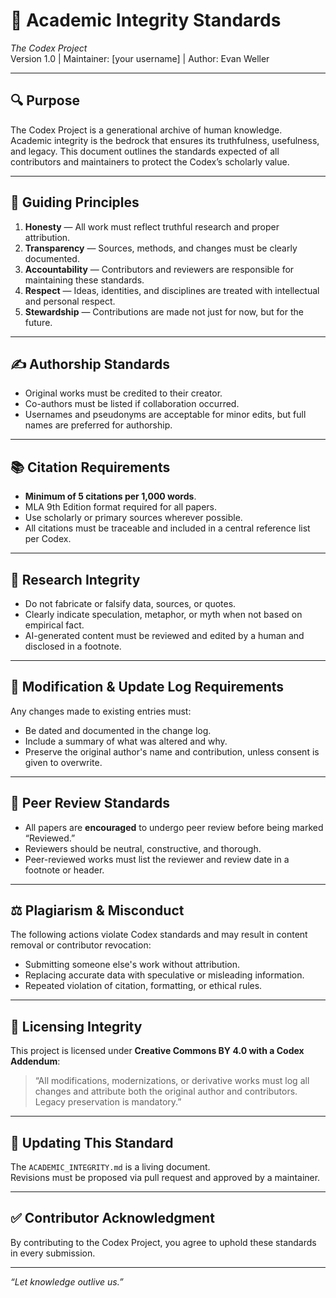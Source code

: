 # 🧾 Academic Integrity Standards
_The Codex Project_  
Version 1.0 | Maintainer: [your username] | Author: Evan Weller

---

## 🔍 Purpose

The Codex Project is a generational archive of human knowledge. Academic integrity is the bedrock that ensures its truthfulness, usefulness, and legacy. This document outlines the standards expected of all contributors and maintainers to protect the Codex’s scholarly value.

---

## 🧠 Guiding Principles

1. **Honesty** — All work must reflect truthful research and proper attribution.
2. **Transparency** — Sources, methods, and changes must be clearly documented.
3. **Accountability** — Contributors and reviewers are responsible for maintaining these standards.
4. **Respect** — Ideas, identities, and disciplines are treated with intellectual and personal respect.
5. **Stewardship** — Contributions are made not just for now, but for the future.

---

## ✍️ Authorship Standards

- Original works must be credited to their creator.
- Co-authors must be listed if collaboration occurred.
- Usernames and pseudonyms are acceptable for minor edits, but full names are preferred for authorship.

---

## 📚 Citation Requirements

- **Minimum of 5 citations per 1,000 words**.
- MLA 9th Edition format required for all papers.
- Use scholarly or primary sources wherever possible.
- All citations must be traceable and included in a central reference list per Codex.

---

## 🧪 Research Integrity

- Do not fabricate or falsify data, sources, or quotes.
- Clearly indicate speculation, metaphor, or myth when not based on empirical fact.
- AI-generated content must be reviewed and edited by a human and disclosed in a footnote.

---

## 🧾 Modification & Update Log Requirements

Any changes made to existing entries must:

- Be dated and documented in the change log.
- Include a summary of what was altered and why.
- Preserve the original author's name and contribution, unless consent is given to overwrite.

---

## 🧠 Peer Review Standards

- All papers are **encouraged** to undergo peer review before being marked “Reviewed.”
- Reviewers should be neutral, constructive, and thorough.
- Peer-reviewed works must list the reviewer and review date in a footnote or header.

---

## ⚖️ Plagiarism & Misconduct

The following actions violate Codex standards and may result in content removal or contributor revocation:

- Submitting someone else's work without attribution.
- Replacing accurate data with speculative or misleading information.
- Repeated violation of citation, formatting, or ethical rules.

---

## 🔐 Licensing Integrity

This project is licensed under **Creative Commons BY 4.0 with a Codex Addendum**:

> “All modifications, modernizations, or derivative works must log all changes and attribute both the original author and contributors. Legacy preservation is mandatory.”

---

## 🧭 Updating This Standard

The `ACADEMIC_INTEGRITY.md` is a living document.  
Revisions must be proposed via pull request and approved by a maintainer.

---

## ✅ Contributor Acknowledgment

By contributing to the Codex Project, you agree to uphold these standards in every submission.

---

_“Let knowledge outlive us.”_

